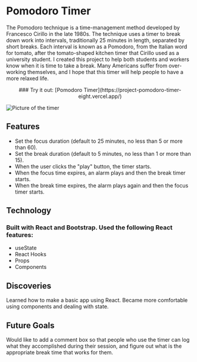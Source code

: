 # Pomodoro Timer

The Pomodoro technique is a time-management method developed by Francesco Cirillo in the late 1980s. The technique uses a timer to break down work into intervals, traditionally 25 minutes in length, separated by short breaks. Each interval is known as a Pomodoro, from the Italian word for tomato, after the tomato-shaped kitchen timer that Cirillo used as a university student. I created this project to help both students and workers know when it is time to take a break. Many Americans suffer from over-working themselves, and I hope that this timer will help people to have a more relaxed life.

<p align="center">
    ### Try it out: [Pomodoro Timer](https://project-pomodoro-timer-eight.vercel.app/)
</p>

![Picture of the timer](https://res.cloudinary.com/strive/image/upload/w_1000,h_1000,c_limit/06ddc6bb0f6b5add9db441447000e59c-o-initial-screen.png "Pomodoro timer")

## Features
- Set the focus duration (default to 25 minutes, no less than 5 or more than 60).
- Set the break duration (default to 5 minutes, no less than 1 or more than 15).
- When the user clicks the "play" button, the timer starts.
- When the focus time expires, an alarm plays and then the break timer starts.
- When the break time expires, the alarm plays again and then the focus timer starts.

## Technology
### Built with React and Bootstrap. Used the following React features:
- useState
- React Hooks
- Props
- Components

## Discoveries
Learned how to make a basic app using React. Became more comfortable using components and dealing with state.

## Future Goals
Would like to add a comment box so that people who use the timer can log what they accomplished during their session, and
figure out what is the appropriate break time that works for them.
